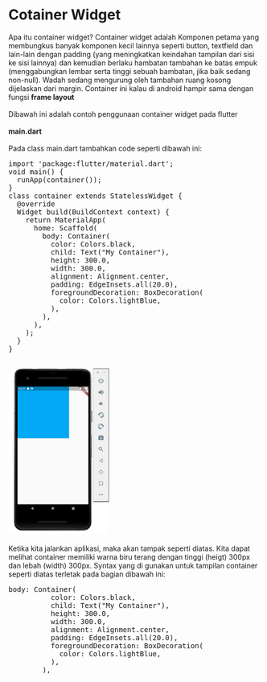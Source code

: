 # Cotainer Widget
Apa itu container widget? Container widget adalah Komponen petama yang membungkus banyak komponen kecil lainnya seperti button, textfield dan lain-lain dengan padding (yang meningkatkan keindahan tampilan dari sisi ke sisi lainnya) dan kemudian berlaku hambatan tambahan ke batas empuk (menggabungkan lembar serta tinggi sebuah bambatan, jika baik sedang non-null). Wadah sedang mengurung oleh tambahan ruang kosong dijelaskan dari margin. Container ini kalau di android hampir sama dengan fungsi <b>frame layout</b> <br><br>
Dibawah ini adalah contoh penggunaan container widget pada flutter <br><br>
<b>main.dart</b> <br><br>
Pada class main.dart tambahkan code seperti dibawah ini:
<pre>
import 'package:flutter/material.dart';
void main() {
  runApp(container());
}
class container extends StatelessWidget {
  @override
  Widget build(BuildContext context) {
    return MaterialApp(
      home: Scaffold(
        body: Container(
          color: Colors.black,
          child: Text("My Container"),
          height: 300.0,
          width: 300.0,
          alignment: Alignment.center,
          padding: EdgeInsets.all(20.0),
          foregroundDecoration: BoxDecoration(
            color: Colors.lightBlue,
          ),
        ),
      ),
    );
  }
}
</pre>
<br>
<img src="img/1.png" width="200">
<br><br>
Ketika kita jalankan aplikasi, maka akan tampak seperti diatas. Kita dapat melihat container memiliki warna biru terang dengan tinggi (heigt) 300px dan lebah (width) 300px. Syntax yang di gunakan untuk tampilan container seperti diatas terletak pada bagian dibawah ini:
<pre>
body: Container(
          color: Colors.black,
          child: Text("My Container"),
          height: 300.0,
          width: 300.0,
          alignment: Alignment.center,
          padding: EdgeInsets.all(20.0),
          foregroundDecoration: BoxDecoration(
            color: Colors.lightBlue,
          ),
        ),
</pre>